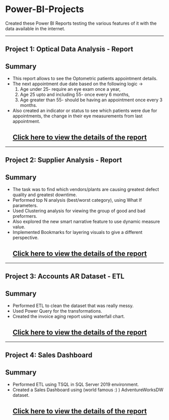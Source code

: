 # Power-BI-Projects
Created these Power BI Reports testing the various features of it with the data available in the internet. 

--- 
## Project 1: Optical Data Analysis - Report 
## Summary 

* This report allows to see the Optometric patients appointment details.
* The next appointment due date based on the following logic -> 
  1. Age under 25- require an eye exam once a year,
  2. Age 25 upto and including 55- once every 6 months,
  3. Age greater than 55- should be having an appointment once every 3 months.
* Also created an indicator or status to see which patients were due for appointments, the change in their eye measurements from last appointment.
  ## [Click here to view the details of the report](https://github.com/nancy-gl/Optical_patients_report)

---

## Project 2: Supplier Analysis - Report
## Summary

* The task was to find which vendors/plants are causing greatest defect quality and greatest downtime.
* Performed top N analysis (best/worst category), using What If parameters.
* Used Clustering analysis for viewing the group of good and bad preformers.
* Also explored the new smart narrative feature to use dynamic measure value.
* Implemented Bookmarks for layering visuals to give a different perspective.
  ## [Click here to view the details of the report](https://github.com/nancy-gl/Supplier_Analysis_report)

--- 

## Project 3: Accounts AR Dataset - ETL
## Summary

* Performed ETL to clean the dataset that was really messy.
* Used Power Query for the transformations. 
* Created the invoice aging report using waterfall chart.
  ## [Click here to view the details of the report](https://github.com/nancy-gl/Accounts-AR)
  
---

## Project 4: Sales Dashboard
## Summary

* Performed ETL using TSQL in SQL Server 2019 environment.
* Created a Sales Dashboard using (world famous :) ) AdventureWorksDW dataset.
  ## [Click here to view the details of the report](https://github.com/nancy-gl/AdventureWorks-Sales-Dashboard)
  



